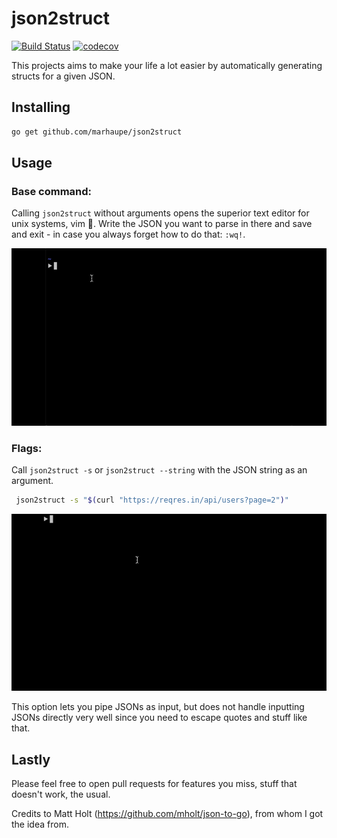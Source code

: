 # json2struct

[![Build Status](https://travis-ci.com/marhaupe/json2struct.svg?branch=master)](https://travis-ci.com/marhaupe/json2struct)
[![codecov](https://codecov.io/gh/marhaupe/json2struct/branch/master/graph/badge.svg)](https://codecov.io/gh/marhaupe/json2struct)

This projects aims to make your life a lot easier by automatically generating structs for a given JSON. 

## Installing

```bash
go get github.com/marhaupe/json2struct
```

## Usage

### Base command:
Calling `json2struct` without arguments opens the superior text editor for unix systems, vim 🤖. Write the JSON you want to parse in there and save and exit - in case you always forget how to do that: `:wq!`.

![Showcase](.github/with_editor.gif)

### Flags:
Call `json2struct -s` or `json2struct --string` with the JSON string as an argument. 

```bash
 json2struct -s "$(curl "https://reqres.in/api/users?page=2")"
```

![Showcase](.github/direct_input.gif)


This option lets you pipe JSONs as input, but does not handle inputting JSONs directly very well since you need to escape quotes and stuff like that.

## Lastly

Please feel free to open pull requests for features you miss, stuff that doesn't work, the usual.

Credits to Matt Holt (https://github.com/mholt/json-to-go), from whom I got the idea from.